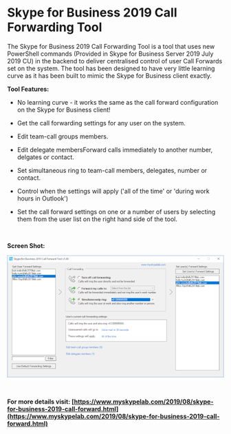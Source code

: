 Skype for Business 2019 Call Forwarding Tool
============================================

            

The Skype for Business 2019 Call Forwarding Tool is a tool that uses new PowerShell commands (Provided in Skype for Business Server 2019 July 2019 CU) in the backend to deliver centralised control of user Call Forwards set on the system. The tool has been
 designed to have very little learning curve as it has been built to mimic the Skype for Business client exactly.


**Tool Features:**


  *  No learning curve - it works the same as the call forward configuration on the Skype for Business client!

  *  Get the call forwarding settings for any user on the system. 
  *  Edit team-call groups members. 
  *  Edit delegate membersForward calls immediately to another number, delgates or contact.

  *  Set simultaneous ring to team-call members, delegates, number or contact. 
  *  Control when the settings will apply ('all of the time' or 'during work hours in Outlook')

  *  Set the call forward settings on one or a number of users by selecting them from the user list on the right hand side of the tool.


 


**Screen Shot:**


![Image](https://github.com/jamescussen/skype-for-business-2019-call-forwarding-tool/raw/main/skype-for-business-2019-call-forwarding-tool_sm.png)


 


**For more details visit: [https://www.myskypelab.com/2019/08/skype-for-business-2019-call-forward.html](https://www.myskypelab.com/2019/08/skype-for-business-2019-call-forward.html)**



        
    
